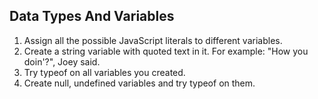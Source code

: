## Data Types And Variables

1. Assign all the possible JavaScript literals to different variables.
2. Create a string variable with quoted text in it. For example: "How you doin'?", Joey said.
3. Try typeof on all variables you created.
4. Create null, undefined variables and try typeof on them.
